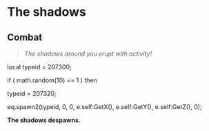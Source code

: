 # The shadows







## Combat

>*The shadows around you erupt with activity!*



local typeid = 207300; 

if ( math.random(10) == 1 ) then


typeid = 207320; 

eq.spawn2(typeid, 0, 0, e.self:GetX(), e.self:GetY(), e.self:GetZ(), 0); 

**The shadows despawns.**